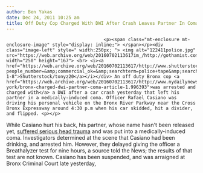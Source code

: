 ```yaml
---
author: Ben Yakas
date: Dec 24, 2011 10:25 am
title: Off Duty Cop Charged With DWI After Crash Leaves Partner In Coma
---
```


	
										<p><span class="mt-enclosure mt-enclosure-image" style="display: inline;"> </span></p><div class="image-left" style=" width:250px; "> <img alt="122411police.jpg" src="https://web.archive.org/web/20160702113617im_/http://gothamist.com/attachments/byakas/122411police.jpg" width="250" height="167"> <br> <i><a href="https://web.archive.org/web/20160702113617/http://www.shutterstock.com/cat.mhtml?people_number=&amp;commercial_ok=&amp;searchterm=police+tape&amp;search_cat=&amp;people_ethnicity=&amp;prev_sort_method=newest&amp;anyorall=all&amp;color=&amp;searchtermx=&amp;search_source=search_form&amp;photographer_name=&amp;lang=en&amp;version=llv1&amp;search_group=&amp;orient=&amp;people_gender=&amp;show_color_wheel=1&amp;people_age=&amp;safesearch=1&amp;prev_sort_method=popular&amp;sort_method=relevance2&amp;page=1#id=43431817&amp;src=9b406d8e9f25807daa327f2601877476-1-8">Shutterstock/tonyz20</a></i></div> An off duty Bronx cop <a href="https://web.archive.org/web/20160702113617/http://www.nydailynews.com/new-york/bronx-charged-dwi-partner-coma-article-1.996393">was arrested and charged with</a> a DWI after a car crash yesterday that left his partner in a medically-induced coma. Officer Rafael Casiano was driving his personal vehicle on the Bronx River Parkway near the Cross Bronx Expressway around 4:30 p.m when his car skidded, hit a divider, and flipped. <p></p>

<p>While Casiano hurt his back, his partner, whose name hasn&apos;t been released yet, <a href="https://web.archive.org/web/20160702113617/http://www.nypost.com/p/news/local/bronx_charged_parkway_drunk_driving_zOhq8O5FYxvpIOC3F8c7iL">suffered serious head trauma</a> and was put into a medically-induced coma. Investigators determined at the scene that Casiano had been drinking, and arrested him. However, they delayed giving the officer a Breathalyzer test for nine hours, a source told the News; the results of that test are not known. Casiano has been suspended, and was arraigned at Bronx Criminal Court late yesterday,</p>					
										
									
				
